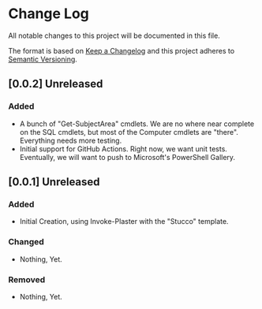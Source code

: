 # Change Log

All notable changes to this project will be documented in this file.

The format is based on [Keep a Changelog](http://keepachangelog.com/)
and this project adheres to [Semantic Versioning](http://semver.org/).

## [0.0.2] Unreleased

### Added
- A bunch of "Get-SubjectArea" cmdlets. We are no where near complete on the SQL cmdlets, but most of the Computer cmdlets are "there". Everything needs more testing.
- Initial support for GitHub Actions. Right now, we want unit tests. Eventually, we will want to push to Microsoft's PowerShell Gallery.

## [0.0.1] Unreleased
### Added
- Initial Creation, using Invoke-Plaster with the "Stucco" template.
### Changed
- Nothing, Yet.

### Removed
- Nothing, Yet.

